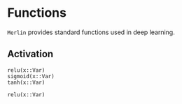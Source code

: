 # Functions
`Merlin` provides standard functions used in deep learning.

## Activation
```@docs
relu(x::Var)
sigmoid(x::Var)
tanh(x::Var)
```

```@docs
relu(x::Var)
```
